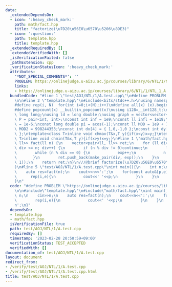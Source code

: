 ```yaml
---
data:
  _extendedDependsOn:
  - icon: ':heavy_check_mark:'
    path: math/fact.hpp
    title: "factorize(\u7D20\u56E0\u6570\u5206\u89E3)"
  - icon: ':question:'
    path: template.hpp
    title: template.hpp
  _extendedRequiredBy: []
  _extendedVerifiedWith: []
  _isVerificationFailed: false
  _pathExtension: cpp
  _verificationStatusIcon: ':heavy_check_mark:'
  attributes:
    '*NOT_SPECIAL_COMMENTS*': ''
    PROBLEM: https://onlinejudge.u-aizu.ac.jp/courses/library/6/NTL/1/NTL_1_A
    links:
    - https://onlinejudge.u-aizu.ac.jp/courses/library/6/NTL/1/NTL_1_A
  bundledCode: "#line 1 \"test/AOJ/NTL/1/A.test.cpp\"\n#define PROBLEM \"https://onlinejudge.u-aizu.ac.jp/courses/library/6/NTL/1/NTL_1_A\"\
    \n\n#line 2 \"template.hpp\"\n#include<bits/stdc++.h>\nusing namespace std;\n\
    #define rep(i, N)  for(int i=0;i<(N);i++)\n#define all(x) (x).begin(),(x).end()\n\
    #define popcount(x) __builtin_popcount(x)\nusing i128=__int128_t;\nusing ll =\
    \ long long;\nusing ld = long double;\nusing graph = vector<vector<int>>;\nusing\
    \ P = pair<int, int>;\nconst int inf = 1e9;\nconst ll infl = 1e18;\nconst ld eps\
    \ = 1e-6;\nconst long double pi = acos(-1);\nconst ll MOD = 1e9 + 7;\nconst ll\
    \ MOD2 = 998244353;\nconst int dx[4] = { 1,0,-1,0 };\nconst int dy[4] = { 0,1,0,-1\
    \ };\ntemplate<class T>inline void chmax(T&x,T y){if(x<y)x=y;}\ntemplate<class\
    \ T>inline void chmin(T&x,T y){if(x>y)x=y;}\n#line 1 \"math/fact.hpp\"\nvector<pair<ll,\
    \ ll>> fact(ll n) {\n    vector<pair<ll, ll>> ret;\n    for (ll div = 2; div *\
    \ div <= n; div++) {\n        if (n % div != 0)continue;\n        ll exp = 0;\n\
    \        while (n % div == 0) {\n            exp++;\n            n /= div;\n \
    \       }\n        ret.push_back(make_pair(div, exp));\n    }\n    if (n != 1)ret.push_back(make_pair(n,\
    \ 1));\n    return ret;\n}\n///@brief factorize(\u7D20\u56E0\u6570\u5206\u89E3\
    )\n#line 5 \"test/AOJ/NTL/1/A.test.cpp\"\nint main(){\n    int n;\n    cin>>n;\n\
    \    auto res=fact(n);\n    cout<<n<<':';\n    for(const auto&[p,e]:res){\n  \
    \      rep(i,e){\n            cout<<' '<<p;\n        }\n    }\n    cout<<'\\n';\n\
    }\n"
  code: "#define PROBLEM \"https://onlinejudge.u-aizu.ac.jp/courses/library/6/NTL/1/NTL_1_A\"\
    \n\n#include\"template.hpp\"\n#include\"math/fact.hpp\"\nint main(){\n    int\
    \ n;\n    cin>>n;\n    auto res=fact(n);\n    cout<<n<<':';\n    for(const auto&[p,e]:res){\n\
    \        rep(i,e){\n            cout<<' '<<p;\n        }\n    }\n    cout<<'\\\
    n';\n}"
  dependsOn:
  - template.hpp
  - math/fact.hpp
  isVerificationFile: true
  path: test/AOJ/NTL/1/A.test.cpp
  requiredBy: []
  timestamp: '2023-02-28 20:50:59+09:00'
  verificationStatus: TEST_ACCEPTED
  verifiedWith: []
documentation_of: test/AOJ/NTL/1/A.test.cpp
layout: document
redirect_from:
- /verify/test/AOJ/NTL/1/A.test.cpp
- /verify/test/AOJ/NTL/1/A.test.cpp.html
title: test/AOJ/NTL/1/A.test.cpp
---
```

